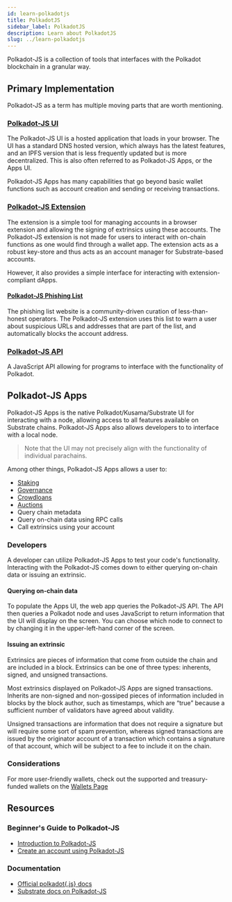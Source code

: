 ```yaml
---
id: learn-polkadotjs
title: PolkadotJS
sidebar_label: PolkadotJS
description: Learn about PolkadotJS
slug: ../learn-polkadotjs
---
```


<!-- This page is a WIP -->
<!-- The first version of this page takes motivation from Emre's ELI5 on Polkadot-JS -->

Polkadot-JS is a collection of tools that interfaces with the Polkadot blockchain in a granular 
way. 

## Primary Implementation

Polkadot-JS as a term has multiple moving parts that are worth mentioning.

### [Polkadot-JS UI](polkadot.js.org)

The Polkadot-JS UI is a hosted application that loads in your browser. The UI has a standard DNS hosted
version, which always has the latest features, and an IPFS version that is less frequently updated but 
is more decentralized. This is also often referred to as Polkadot-JS Apps, or the Apps UI.

Polkadot-JS Apps has many capabilities that go beyond basic wallet functions such as account creation 
and sending or receiving transactions. 

### [Polkadot-JS Extension](https://polkadot.js.org/extension/)

The extension is a simple tool for managing accounts in a browser extension and allowing 
the signing of extrinsics using these accounts. The Polkadot-JS extension is not made for users to 
interact with on-chain functions as one would find through a wallet app. The extension acts as 
a robust key-store and thus acts as an account manager for Substrate-based accounts.

However, it also provides a simple interface for interacting with extension-compliant dApps. 

#### [Polkadot-JS Phishing List](polkadot.js.org/phishing/)

The phishing list website is a community-driven curation of less-than-honest operators. The Polkadot-JS 
extension uses this list to warn a user about suspicious URLs and addresses that are part of the list, and 
automatically blocks the account address. 

### [Polkadot-JS API](github.com/polkadot-js/api)

A JavaScript API allowing for programs to interface with the functionality of Polkadot.

## Polkadot-JS Apps

Polkadot-JS Apps is the native Polkadot/Kusama/Substrate UI for interacting with a node, allowing access 
to all features available on Substrate chains. Polkadot-JS Apps also allows developers to to interface with 
a local node.

> Note that the UI may not precisely align with the functionality of individual parachains.

Among other things, Polkadot-JS Apps allows a user to:

- [Staking](learn-staking.md) 
- [Governance](learn-governance.md)
- [Crowdloans](learn-crowdloans.md)
- [Auctions](learn-auction.md)
- Query chain metadata
- Query on-chain data using RPC calls
- Call extrinsics using your account

### Developers

A developer can utilize Polkadot-JS Apps to test your code's functionality. Interacting with the Polkadot-JS 
comes down to either querying on-chain data or issuing an extrinsic. 

#### Querying on-chain data

To populate the Apps UI, the web app queries the Polkadot-JS API. The API then queries a 
Polkadot node and uses JavaScript to return information that the UI will display on the screen. 
You can choose which node to connect to by changing it in the upper-left-hand corner of the screen.

#### Issuing an extrinsic 

Extrinsics are pieces of information that come from outside the chain and are included in a block. 
Extrinsics can be one of three types: inherents, signed, and unsigned transactions. 

Most extrinsics displayed on Polkadot-JS Apps are signed transactions. 
Inherits are non-signed and non-gossiped pieces of information included in blocks by the block author, 
such as timestamps, which are “true” because a sufficient number of validators have agreed about validity. 

Unsigned transactions are information that does not require a signature but will require some sort of 
spam prevention, whereas signed transactions are issued by the originator account of a transaction which 
contains a signature of that account, which will be subject to a fee to include it on the chain. 

### Considerations

For more user-friendly wallets, check out the supported and treasury-funded wallets on the 
[Wallets Page](../build/build-wallets.md)

## Resources

### Beginner's Guide to Polkadot-JS

- [Introduction to Polkadot-JS](https://www.youtube.com/watch?v=4EQqwGFV1D8)
- [Create an account using Polkadot-JS](https://www.youtube.com/watch?v=sy7lvAqyzkY)

### Documentation

- [Official polkadot{.js} docs](https://polkadot.js.org/docs/)
- [Substrate docs on Polkadot-JS](https://docs.substrate.io/v3/integration/polkadot-js/)
